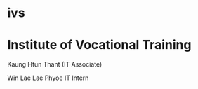 # ivs
Institute of Vocational Training
=======

Kaung Htun Thant (IT Associate)

Win Lae Lae Phyoe IT Intern

